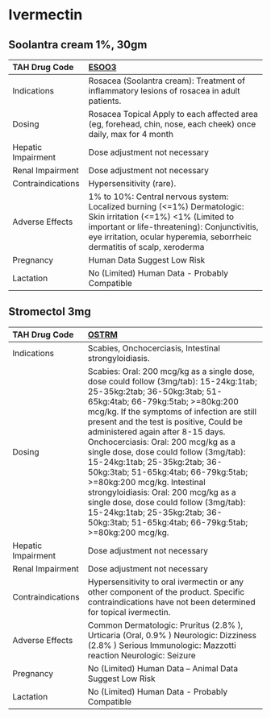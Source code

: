 # Ivermectin

## Soolantra cream 1%, 30gm

| TAH Drug Code      | [**ESOO3**](https://www.tahsda.org.tw/drugs/hissearch.php?drug_code=ESOO3)                                                                                                                                                                   |
|:-------------------|:---------------------------------------------------------------------------------------------------------------------------------------------------------------------------------------------------------------------------------------------|
| Indications        | Rosacea (Soolantra cream): Treatment of inflammatory lesions of rosacea in adult patients.                                                                                                                                                   |
| Dosing             | Rosacea Topical Apply to each affected area (eg, forehead, chin, nose, each cheek) once daily, max for 4 month                                                                                                                               |
| Hepatic Impairment | Dose adjustment not necessary                                                                                                                                                                                                                |
| Renal Impairment   | Dose adjustment not necessary                                                                                                                                                                                                                |
| Contraindications  | Hypersensitivity (rare).                                                                                                                                                                                                                     |
| Adverse Effects    | 1% to 10%: Central nervous system: Localized burning (<=1%) Dermatologic: Skin irritation (<=1%) <1% (Limited to important or life-threatening): Conjunctivitis, eye irritation, ocular hyperemia, seborrheic dermatitis of scalp, xeroderma |
| Pregnancy          | Human Data Suggest Low Risk                                                                                                                                                                                                                  |
| Lactation          | No (Limited) Human Data - Probably Compatible                                                                                                                                                                                                |

## Stromectol 3mg

| TAH Drug Code      | [**OSTRM**](https://www.tahsda.org.tw/drugs/hissearch.php?drug_code=OSTRM)                                                                                                                                                                                                                                                                                                                                                                                                                                                                                                                                                                             |
|:-------------------|:-------------------------------------------------------------------------------------------------------------------------------------------------------------------------------------------------------------------------------------------------------------------------------------------------------------------------------------------------------------------------------------------------------------------------------------------------------------------------------------------------------------------------------------------------------------------------------------------------------------------------------------------------------|
| Indications        | Scabies, Onchocerciasis, Intestinal strongyloidiasis.                                                                                                                                                                                                                                                                                                                                                                                                                                                                                                                                                                                                  |
| Dosing             | Scabies: Oral: 200 mcg/kg as a single dose, dose could follow (3mg/tab): 15-24kg:1tab; 25-35kg:2tab; 36-50kg:3tab; 51-65kg:4tab; 66-79kg:5tab; >=80kg:200 mcg/kg. If the symptoms of infection are still present and the test is positive, Could be administered again after 8-15 days. Onchocerciasis: Oral: 200 mcg/kg as a single dose, dose could follow (3mg/tab): 15-24kg:1tab; 25-35kg:2tab; 36-50kg:3tab; 51-65kg:4tab; 66-79kg:5tab; >=80kg:200 mcg/kg. Intestinal strongyloidiasis: Oral: 200 mcg/kg as a single dose, dose could follow (3mg/tab): 15-24kg:1tab; 25-35kg:2tab; 36-50kg:3tab; 51-65kg:4tab; 66-79kg:5tab; >=80kg:200 mcg/kg. |
| Hepatic Impairment | Dose adjustment not necessary                                                                                                                                                                                                                                                                                                                                                                                                                                                                                                                                                                                                                          |
| Renal Impairment   | Dose adjustment not necessary                                                                                                                                                                                                                                                                                                                                                                                                                                                                                                                                                                                                                          |
| Contraindications  | Hypersensitivity to oral ivermectin or any other component of the product. Specific contraindications have not been determined for topical ivermectin.                                                                                                                                                                                                                                                                                                                                                                                                                                                                                                 |
| Adverse Effects    | Common Dermatologic: Pruritus (2.8% ), Urticaria (Oral, 0.9% ) Neurologic: Dizziness (2.8% ) Serious Immunologic: Mazzotti reaction Neurologic: Seizure                                                                                                                                                                                                                                                                                                                                                                                                                                                                                                |
| Pregnancy          | No (Limited) Human Data – Animal Data Suggest Low Risk                                                                                                                                                                                                                                                                                                                                                                                                                                                                                                                                                                                                 |
| Lactation          | No (Limited) Human Data - Probably Compatible                                                                                                                                                                                                                                                                                                                                                                                                                                                                                                                                                                                                          |

